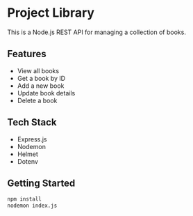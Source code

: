 # Project Library 

This is a Node.js REST API for managing a collection of books.

## Features
- View all books
- Get a book by ID
- Add a new book
- Update book details
- Delete a book

## Tech Stack
- Express.js
- Nodemon
- Helmet
- Dotenv

## Getting Started
```bash
npm install
nodemon index.js
